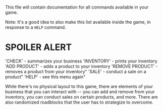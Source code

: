 This file will contain documentation for all commands available in your game.

Note:  It's a good idea to also make this list available inside the game, in response to a `HELP` command.


# SPOILER ALERT

'CHECK' - summarizes your business
'INVENTORY' - prints your inventory
'ADD PRODUCT' - adds a product to your inventory
'REMOVE PRODUCT' - removes a product from your inventory"
'SALE' - conduct a sale on a product"
'HELP' - see this menu again"

While there's no physical layout to this game, there are elements of your business that you can interact with -- you can add and remove from your inventory, you can conduct sales on certain products, and more. There are also randomized roadblocks that the user has to strategize to overcome. 